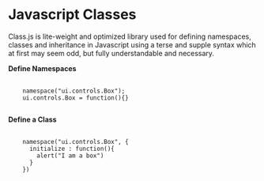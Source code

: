 # Javascript Classes
Class.js is lite-weight and optimized library used for defining namespaces, classes 
and inheritance in Javascript using a terse and supple syntax which at first may seem
odd, but fully understandable and necessary.

**Define Namespaces**
<pre>
  <code>
  	namespace("ui.controls.Box");
  	ui.controls.Box = function(){}
  </code>
</pre>


**Define a Class**
<pre>
  <code>
  	namespace("ui.controls.Box", {
  	  initialize : function(){
  	    alert("I am a box")
  	  }
  	})
  </code>
</pre>
